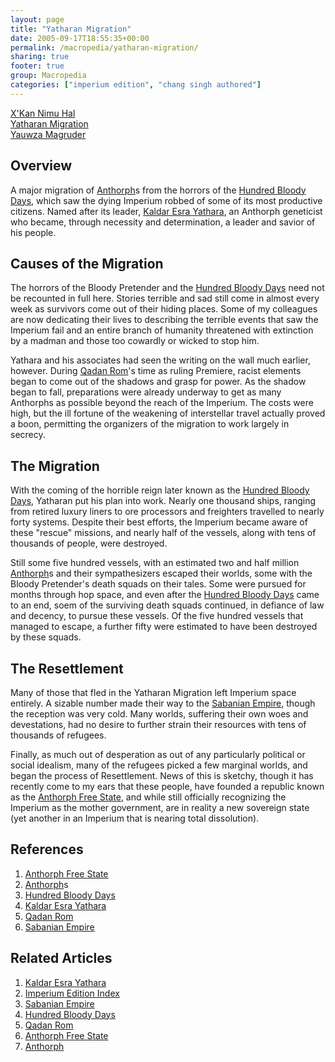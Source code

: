 ```yaml
---
layout: page
title: "Yatharan Migration"
date: 2005-09-17T18:55:35+00:00
permalink: /macropedia/yatharan-migration/
sharing: true
footer: true
group: Macropedia
categories: ["imperium edition", "chang singh authored"]
---
```


<div class='row'>
	<div class='col-md-4'><a href='/macropedia/xkan-nimu-hal'>X'Kan Nimu Hal</a></div>
	<div class='col-md-4'><a href='/macropedia/yatharan-migration'>Yatharan Migration</a></div>
	<div class='col-md-4'><a href='/macropedia/yauwza-magruder'>Yauwza Magruder</a></div>
</div>



## Overview

A major migration of [Anthorph](/macropedia/anthorph)s from the horrors of the [Hundred Bloody Days](/macropedia/hundred-bloody-days), which saw the dying Imperium robbed of some of its most productive citizens.  Named after its leader, [Kaldar Esra Yathara](/macropedia/kaldar-esra-yathara), an Anthorph geneticist who became, through necessity and determination, a leader and savior of his people.

## Causes of the Migration

The horrors of the Bloody Pretender and the [Hundred Bloody Days](/macropedia/hundred-bloody-days) need not be recounted in full here.  Stories terrible and sad still come in almost every week as survivors come out of their hiding places.  Some of my colleagues are now dedicating their lives to describing the terrible events that saw the Imperium fail and an entire branch of humanity threatened with extinction by a madman and those too cowardly or wicked to stop him.

Yathara and his associates had seen the writing on the wall much earlier, however.  During [Qadan Rom](/macropedia/qadan-rom)'s time as ruling Premiere, racist elements began to come out of the shadows and grasp for power.  As the shadow began to fall, preparations were already underway to get as many Anthorphs as possible beyond the reach of the Imperium.  The costs were high, but the ill fortune of the weakening of interstellar travel actually proved a boon, permitting the organizers of the migration to work largely in secrecy.

## The Migration

With the coming of the horrible reign later known as the [Hundred Bloody Days](/macropedia/hundred-bloody-days), Yatharan put his plan into work.  Nearly one thousand ships, ranging from retired luxury liners to ore processors and freighters travelled to nearly forty systems.  Despite their best efforts, the Imperium became aware of these "rescue" missions, and nearly half of the vessels, along with tens of thousands of people, were destroyed.

Still some five hundred vessels, with an estimated two and half million [Anthorph](/macropedia/anthorph)s and their sympathesizers escaped their worlds, some with the Bloody Pretender's death squads on their tales.  Some were pursued for months through hop space, and even after the [Hundred Bloody Days](/macropedia/hundred-bloody-days) came to an end, soem of the surviving death squads continued, in defiance of law and decency, to pursue these vessels.  Of the five hundred vessels that managed to escape, a further fifty were estimated to have been destroyed by these squads.

## The Resettlement

Many of those that fled in the Yatharan Migration left Imperium space entirely.  A sizable number made their way to the [Sabanian Empire](/macropedia/sabanian-empire), though the reception was very cold.  Many worlds, suffering their own woes and devestations, had no desire to further strain their resources with tens of thousands of refugees.

Finally, as much out of desperation as out of any particularly political or social idealism, many of the refugees picked a few marginal worlds, and began the process of Resettlement.  News of this is sketchy, though it has recently come to my ears that these people, have founded a republic known as the [Anthorph Free State](/macropedia/anthorph-free-state), and while still officially recognizing the Imperium as the mother government, are in reality a new sovereign state (yet another in an Imperium that is nearing total dissolution).

## References
1. [Anthorph Free State](/macropedia/anthorph-free-state)
1. [Anthorph](/macropedia/anthorph)s
1. [Hundred Bloody Days](/macropedia/hundred-bloody-days)
1. [Kaldar Esra Yathara](/macropedia/kaldar-esra-yathara)
1. [Qadan Rom](/macropedia/qadan-rom)
1. [Sabanian Empire](/macropedia/sabanian-empire)

## Related Articles

1. [Kaldar Esra Yathara](/macropedia/kaldar-esra-yathara)
2. [Imperium Edition Index](/macropedia/imperium-edition-index)
3. [Sabanian Empire](/macropedia/sabanian-empire)
4. [Hundred Bloody Days](/macropedia/hundred-bloody-days)
5. [Qadan Rom](/macropedia/qadan-rom)
6. [Anthorph Free State](/macropedia/anthorph-free-state)
7. [Anthorph](/macropedia/anthorph)


 
